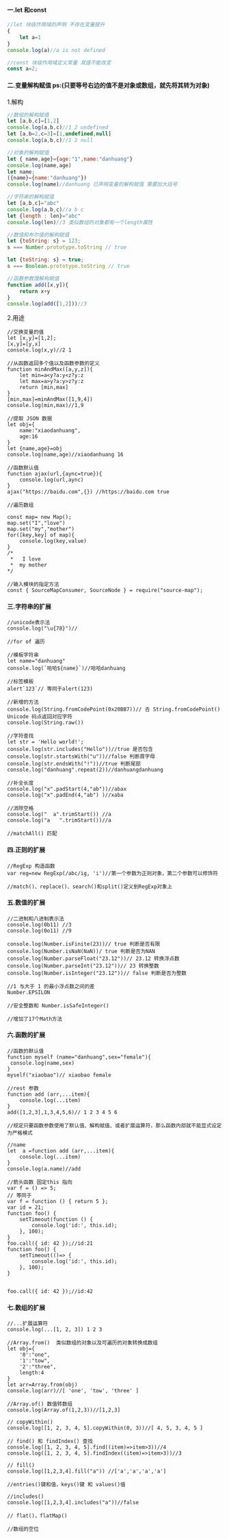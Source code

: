 #### 一.let 和const

```js
//let 块级作用域的声明 不存在变量提升
{
    let a=1
}
console.log(a)//a is not defined

//const 块级作用域定义常量 其值不能改变
const a=2;
```

#### 二.变量解构赋值 ps:\(只要等号右边的值不是对象或数组，就先将其转为对象\)

1.解构

```js
//数组的解构赋值
let [a,b,c]=[1,2]
console.log(a,b,c)//1 2 undefined
let [a,b=2,c=3]=[1,undefined,null]
console.log(a,b,c)//1 2 null

//对象的解构赋值
let { name,age}={age:"1",name:"danhuang"}
console.log(name,age)
let name;
({name}={name:"danhuang"})
console.log(name)//danhuang 已声明变量的解构赋值 需要加大括号

//字符串的解构赋值
let [a,b,c]="abc"
console.log(a,b,c)//a b c
let {length : len}="abc"
console.log(len)//3 类似数组的对象都有一个length属性

//数值和布尔值的解构赋值 
let {toString: s} = 123;
s === Number.prototype.toString // true

let {toString: s} = true;
s === Boolean.prototype.toString // true

//函数参数饿解构赋值
function add([x,y]){
    return x+y
}
console.log(add([1,2]))//3
```

2.用途

```
//交换变量的值
let [x,y]=[1,2];
[x,y]=[y,x]
console.log(x,y)//2 1

//从函数返回多个值以及函数参数的定义
function minAndMax([a,y,z]){
    let min=a<y?a:y<z?y:z
    let max=a>y?a:y>z?y:z
    return [min,max]
}
[min,max]=minAndMax([1,9,4])
console.log(min,max)//1,9

//提取 JSON 数据
let obj={
    name:"xiaodanhuang",
    age:16
}
let {name,age}=obj
console.log(name,age)//xiaodanhuang 16

//函数默认值
function ajax(url,{aync=true}){
    console.log(url,aync)
}
ajax("https://baidu.com",{}) //https://baidu.com true

//遍历数组

const map= new Map();
map.set("I","love")
map.set("my","mother")
for([key,key] of map){
    console.log(key,value)
}
/*
 *   I love
 *  my mother
*/

//输入模块的指定方法
const { SourceMapConsumer, SourceNode } = require("source-map");
```

#### 三.字符串的扩展

    //unicode表示法
    console.log("\u{78}")//

    //for of 遍历

    //模板字符串
    let name="danhuang"
    console.log(`哈哈${name}`)//哈哈danhuang

    //标签模板 
    alert`123`// 等同于alert(123)

    //新增的方法
    console.log(String.fromCodePoint(0x20BB7))// 𠮷 String.fromCodePoint()  Unicode 码点返回对应字符
    console.log(String.raw())

    //字符查找
    let str = 'Hello world!';
    console.log(str.includes("Hello"))//true 是否包含
    console.log(str.startsWith("u"))//false 判断首字母
    console.log(str.endsWith("!"))//true 判断尾部
    console.log("danhuang".repeat(2))//danhuangdanhuang

    //补全长度
    console.log("x".padStart(4,"ab"))//abax
    console.log("x".padEnd(4,"ab") )//xaba

    //消除空格
    console.log("  a".trimStart()) //a
    console.log("a   ".trimStart())//a

    //matchAll() 匹配

#### 四.正则的扩展

```
//RegExp 构造函数
var reg=new RegExp(/abc/ig, 'i')//第一个参数为正则对象，第二个参数可以修饰符

//match()、replace()、search()和split()定义到RegExp对象上
```

#### 五.数值的扩展

```
//二进制和八进制表示法
console.log(0b11) //3
console.log(0o11) //9

console.log(Number.isFinite(23))// true 判断是否有限
console.log(Number.isNaN(NaN))/ true 判断是否为NAN
console.log(Number.parseFloat("23.12"))// 23.12 转换浮点数
console.log(Number.parseInt("23.12"))// 23 转换整数
console.log(Number.isInteger("23.12"))// false 判断是否为整数

//1 与大于 1 的最小浮点数之间的差
Number.EPSILON

//安全整数和 Number.isSafeInteger() 

//增加了17个Math方法
```

#### 六.函数的扩展

```
//函数的默认值
function myself (name="danhuang",sex="female"){
 console.log(name,sex)
}
myself("xiaobao")// xiaobao female

//rest 参数
function add (arr,...item){
    console.log(...item)
}
add([1,2,3],1,3,4,5,6)// 1 2 3 4 5 6

//规定只要函数参数使用了默认值、解构赋值、或者扩展运算符，那么函数内部就不能显式设定为严格模式

//name
let  a =function add (arr,...item){
    console.log(...item)
}
console.log(a.name)//add

//箭头函数 固定this 指向
var f = () => 5;
// 等同于
var f = function () { return 5 };
var id = 21;
function foo() {
    setTimeout(function () {
        console.log('id:', this.id);
    }, 100);
}
foo.call({ id: 42 });//id:21
function foo() {
    setTimeout(()=> {
        console.log('id:', this.id);
    }, 100);
}


foo.call({ id: 42 });//id:42
```

#### 七.数组的扩展

```
//...扩展运算符
console.log(...[1, 2, 3]) 1 2 3

//Array.from()  类似数组的对象以及可遍历的对象转换成数组
let obj={
    '0':"one",
    '1':"tow",
    '2':"three",
    length:4
}
let arr=Array.from(obj)
console.log(arr)//[ 'one', 'tow', 'three' ]

//Array.of() 数值转数组
console.log(Array.of(1,2,3))//[1,2,3]

// copyWithin()
console.log([1, 2, 3, 4, 5].copyWithin(0, 3))//[ 4, 5, 3, 4, 5 ]

// find() 和 findIndex() 查找
console.log([1, 2, 3, 4, 5].find((item)=>item>3))//4
console.log([1, 2, 3, 4, 5].findIndex((item)=>item>3))//3

// fill()
console.log([1,2,3,4].fill("a")) //['a','a','a','a']

//entries()键和值，keys()键 和 values()值

//includes() 
console.log([1,2,3,4].includes("a"))//false

// flat()，flatMap() 

//数组的空位
```




